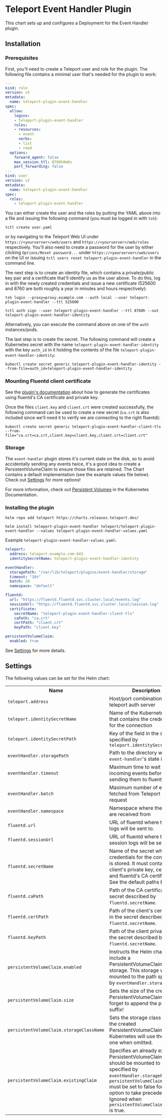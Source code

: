 # Teleport Event Handler Plugin

This chart sets up and configures a Deployment for the Event Handler plugin.

## Installation

### Prerequisites

First, you'll need to create a Teleport user and role for the plugin. The following file contains a minimal user that's needed for the plugin to work:

```yaml
---
kind: role
version: v5
metadata:
  name: teleport-plugin-event-handler
spec:
  allow:
    logins:
    - teleport-plugin-event-handler
    rules:
    - resources:
      - event
      verbs:
      - list
      - read
  options:
    forward_agent: false
    max_session_ttl: 8760h0m0s
    port_forwarding: false
---
kind: user
version: v2
metadata:
  name: teleport-plugin-event-handler
spec:
  roles:
    - teleport-plugin-event-handler
```

You can either create the user and the roles by putting the YAML above into a file and issuing the following command  (you must be logged in with `tsh`):

```console
tctl create user.yaml
```

or by navigating to the Teleport Web UI under `https://<yourserver>/web/users` and `https://<yourserver>/web/roles` respectively. You'll also need to create a password for the user by either clicking `Options/Reset password...` under `https://<yourserver>/web/users` on the UI or issuing `tctl users reset teleport-plugin-event-handler` in the command line.

The next step is to create an identity file, which contains a private/public key pair and a certificate that'll identify us as the user above. To do this, log in with the newly created credentials and issue a new certificate (525600 and 8760 are both roughly a year in minutes and hours respectively):

```console
tsh login --proxy=proxy.example.com --auth local --user teleport-plugin-event-handler --ttl 525600
```

```console
tctl auth sign --user teleport-plugin-event-handler --ttl 8760h --out teleport-plugin-event-handler-identity
```

Alternatively, you can execute the command above on one of the `auth` instances/pods.

The last step is to create the secret. The following command will create a Kubernetes secret with the name `teleport-plugin-event-handler-identity` with the key `auth_id` in it holding the contents of the file `teleport-plugin-event-handler-identity`:

```console
kubectl create secret generic teleport-plugin-event-handler-identity --from-file=auth_id=teleport-plugin-event-handler-identity
```

### Mounting Fluentd client certificate

See the [plugin's documentation](../../event-handler/README.md#mtls_advanced) about how to generate the certificates using fluentd's CA certificate and private key.

Once the files `client.key` and `client.crt` were created successfully, the following command can be used to create a new secret (`ca.crt` is also included since we'll need it to verify we are connecting to the right fluentd):

```console
kubectl create secret generic teleport-plugin-event-handler-client-tls --from-file="ca.crt=ca.crt,client.key=client.key,client.crt=client.crt"
```

### Storage

The `event-handler` plugin stores it's current state on the disk, so to avoid accidentally sending any events twice, it's a good idea to create a PersistentVolumeClaim to ensure those files are retained. The Chart contains a default implementation (see the example values file below). Check out [Settings](#settings) for more options!

For more information, check out [Persistent Volumes](https://kubernetes.io/docs/concepts/storage/persistent-volumes/) in the Kubernetes Documentation.

### Installing the plugin

```console
helm repo add teleport https://charts.releases.teleport.dev/
```

```console
helm install teleport-plugin-event-handler teleport/teleport-plugin-event-handler --values teleport-plugin-event-handler-values.yaml
```

Example `teleport-plugin-event-handler-values.yaml`:

```yaml
teleport:
  address: teleport.example.com:443
  identitySecretName: teleport-plugin-event-handler-identity

eventHandler:
  storagePath: "/var/lib/teleport/plugins/event-handler/storage"
  timeout: "10s"
  batch: 20
  namespace: "default"

fluentd:
  url: "https://fluentd.fluentd.svc.cluster.local/events.log"
  sessionUrl: "https://fluentd.fluentd.svc.cluster.local/session.log"
  certificate:
    secretName: "teleport-plugin-event-handler-client-tls"
    caPath: "ca.crt"
    certPath: "client.crt"
    keyPath: "client.key"

persistentVolumeClaim:
  enabled: true
```

See [Settings](#settings) for more details.

## Settings

The following values can be set for the Helm chart:

<table>
  <tr>
    <th>Name</th>
    <th>Description</th>
    <th>Type</th>
    <th>Default</th>
    <th>Required</th>
  </tr>

  <tr>
    <td><code>teleport.address</code></td>
    <td>Host/port combination of the teleport auth server</td>
    <td>string</td>
    <td><code>""</code></td>
    <td>yes</td>
  </tr>
  <tr>
    <td><code>teleport.identitySecretName</code></td>
    <td>Name of the Kubernetes secret that contains the credentials for the connection</td>
    <td>string</td>
    <td><code>""</code></td>
    <td>yes</td>
  </tr>
  <tr>
    <td><code>teleport.identitySecretPath</code></td>
    <td>Key of the field in the secret specified by <code>teleport.identitySecretName</code></td>
    <td>string</td>
    <td><code>"auth_id"</code></td>
    <td>no</td>
  </tr>

  <tr>
    <td><code>eventHandler.storagePath</code></td>
    <td>Path to the directory where <code>event-handler</code>'s state is stored</td>
    <td>string</td>
    <td><code>"/var/lib/teleport/plugins/event-handler/storage"</code></td>
    <td>no</td>
  </tr>
  <tr>
    <td><code>eventHandler.timeout</code></td>
    <td>Maximum time to wait for incoming events before sending them to fluentd.</td>
    <td>string</td>
    <td><code>"10s"</code></td>
    <td>no</td>
  </tr>
  <tr>
    <td><code>eventHandler.batch</code></td>
    <td>Maximum number of events fetched from Teleport in one request</td>
    <td>string</td>
    <td><code>20</code></td>
    <td>no</td>
  </tr>
  <tr>
    <td><code>eventHandler.namespace</code></td>
    <td>Namespace where the events are received from</td>
    <td>string</td>
    <td><code>20</code></td>
    <td>no</td>
  </tr>

  <tr>
    <td><code>fluentd.url</code></td>
    <td>URL of fluentd where the event logs will be sent to.</td>
    <td>string</td>
    <td><code>""</code></td>
    <td>yes</td>
  </tr>
  <tr>
    <td><code>fluentd.sessionUrl</code></td>
    <td>URL of fluentd where the session logs will be sent to.</td>
    <td>string</td>
    <td><code>""</code></td>
    <td>yes</td>
  </tr>
  <tr>
    <td><code>fluentd.secretName</code></td>
    <td>
      Name of the secret where credentials for the connection is stored.
      It must contain the client's private key, certificate and fluentd's
      CA certificate. See the default paths below.
    </td>
    <td>string</td>
    <td><code>""</code></td>
    <td>yes</td>
  </tr>
  <tr>
    <td><code>fluentd.caPath</code></td>
    <td>Path of the CA certificate in the secret described by <code>fluentd.secretName</code>.</td>
    <td>string</td>
    <td><code>"ca.crt"</code></td>
  </tr>
  <tr>
    <td><code>fluentd.certPath</code></td>
    <td>Path of the client's certificate in the secret described by <code>fluentd.secretName</code>.</td>
    <td>string</td>
    <td><code>"client.crt"</code></td>
    <td>no</td>
  </tr>
  <tr>
    <td><code>fluentd.keyPath</code></td>
    <td>Path of the client private key in the secret described by <code>fluentd.secretName</code>.</td>
    <td>string</td>
    <td><code>"client.key"</code></td>
    <td>no</td>
  </tr>

  <tr>
    <td><code>persistentVolumeClaim.enabled</code></td>
    <td>
      Instructs the Helm chart to include a PersistentVolumeClaim for the storage. This storage
      will be mounted to the path specified by <code>eventHandler.storagePath</code>.
    </td>
    <td>boolean</td>
    <td><code>false</code></td>
    <td>no</td>
  </tr>
  <tr>
    <td><code>persistentVolumeClaim.size</code></td>
    <td>Sets the size of the created PersistentVolumeClaim. Don't forget to append the proper suffix!</td>
    <td>string</td>
    <td><code>"1Gi"</code></td>
    <td>no</td>
  </tr>
  <tr>
    <td><code>persistentVolumeClaim.storageClassName</code></td>
    <td>
      Sets the storage class name of the created PersistentVolumeClaim. Kubernetes will use the default
      one when omitted.
    </td>
    <td>string</td>
    <td><code>""</code></td>
    <td>no</td>
  </tr>
  <tr>
    <td><code>persistentVolumeClaim.existingClaim</code></td>
    <td>
      Specifies an already existing PersistentVolumeClaim which should be mounted to the path specified
      by <code>eventHandler.storagePath</code>. <code>persistentVolumeClaim.enabled</code> must be set to false for this
      option to take precedence. Ignored when <code>persistentVolumeClaim.enabled</code> is true.
    </td>
    <td>string</td>
    <td><code>""</code></td>
    <td>no</td>
  </tr>
</table>
